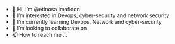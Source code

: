 - 👋 Hi, I’m @etinosa Imafidon
- 👀 I’m interested in Devops, cyber-security and network security
- 🌱 I’m currently learning Devops, Network and cyber-security
- 💞️ I’m looking to collaborate on 
- 📫 How to reach me ...

<!---
etinosahendrix/etinosahendrix is a ✨ special ✨ repository because its `README.md` (this file) appears on your GitHub profile.
You can click the Preview link to take a look at your changes.
--->

